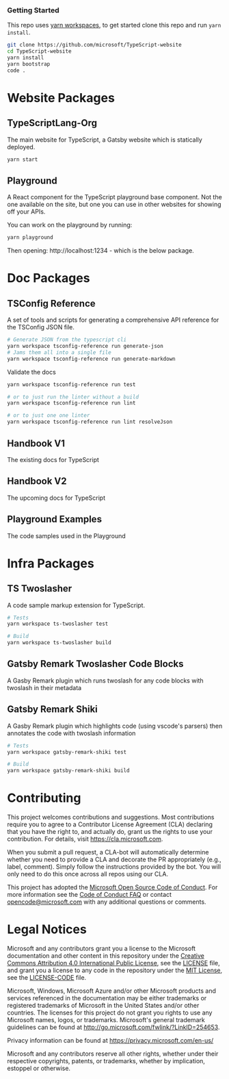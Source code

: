 ### Getting Started

This repo uses [yarn workspaces][y-wrk], to get started clone this repo and run `yarn install`.

```sh
git clone https://github.com/microsoft/TypeScript-website
cd TypeScript-website
yarn install
yarn bootstrap
code .
```

# Website Packages

## TypeScriptLang-Org

The main website for TypeScript, a Gatsby website which is statically deployed.

```sh
yarn start
```

## Playground

A React component for the TypeScript playground base component. Not the one available on
the site, but one you can use in other websites for showing off your APIs.

You can work on the playground by running:

```sh
yarn playground
```

Then opening: http://localhost:1234 - which is the below package.

# Doc Packages

## TSConfig Reference

A set of tools and scripts for generating a comprehensive API reference for the TSConfig JSON file.

```sh
# Generate JSON from the typescript cli
yarn workspace tsconfig-reference run generate-json
# Jams them all into a single file
yarn workspace tsconfig-reference run generate-markdown
```

Validate the docs

```sh
yarn workspace tsconfig-reference run test

# or to just run the linter without a build
yarn workspace tsconfig-reference run lint

# or to just one one linter
yarn workspace tsconfig-reference run lint resolveJson
```

## Handbook V1

The existing docs for TypeScript

## Handbook V2

The upcoming docs for TypeScript

## Playground Examples

The code samples used in the Playground

# Infra Packages

## TS Twoslasher

A code sample markup extension for TypeScript.

```sh
# Tests
yarn workspace ts-twoslasher test

# Build
yarn workspace ts-twoslasher build
```

## Gatsby Remark Twoslasher Code Blocks

A Gasby Remark plugin which runs twoslash for any code blocks with twoslash in their metadata

## Gatsby Remark Shiki

A Gasby Remark plugin which highlights code (using vscode's parsers) then annotates the code with twoslash information

```sh
# Tests
yarn workspace gatsby-remark-shiki test

# Build
yarn workspace gatsby-remark-shiki build
```

# Contributing

This project welcomes contributions and suggestions. Most contributions require you to agree to a
Contributor License Agreement (CLA) declaring that you have the right to, and actually do, grant us
the rights to use your contribution. For details, visit https://cla.microsoft.com.

When you submit a pull request, a CLA-bot will automatically determine whether you need to provide
a CLA and decorate the PR appropriately (e.g., label, comment). Simply follow the instructions
provided by the bot. You will only need to do this once across all repos using our CLA.

This project has adopted the [Microsoft Open Source Code of Conduct](https://opensource.microsoft.com/codeofconduct/).
For more information see the [Code of Conduct FAQ](https://opensource.microsoft.com/codeofconduct/faq/) or
contact [opencode@microsoft.com](mailto:opencode@microsoft.com) with any additional questions or comments.

# Legal Notices

Microsoft and any contributors grant you a license to the Microsoft documentation and other content
in this repository under the [Creative Commons Attribution 4.0 International Public License](https://creativecommons.org/licenses/by/4.0/legalcode),
see the [LICENSE](LICENSE) file, and grant you a license to any code in the repository under the [MIT License](https://opensource.org/licenses/MIT), see the
[LICENSE-CODE](LICENSE-CODE) file.

Microsoft, Windows, Microsoft Azure and/or other Microsoft products and services referenced in the documentation
may be either trademarks or registered trademarks of Microsoft in the United States and/or other countries.
The licenses for this project do not grant you rights to use any Microsoft names, logos, or trademarks.
Microsoft's general trademark guidelines can be found at http://go.microsoft.com/fwlink/?LinkID=254653.

Privacy information can be found at https://privacy.microsoft.com/en-us/

Microsoft and any contributors reserve all other rights, whether under their respective copyrights, patents,
or trademarks, whether by implication, estoppel or otherwise.

[y-wrk]: https://yarnpkg.com/blog/2017/08/02/introducing-workspaces/
